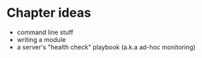 # Chapter ideas

- command line stuff
- writing a module
- a server's "health check" playbook (a.k.a ad-hoc monitoring)


